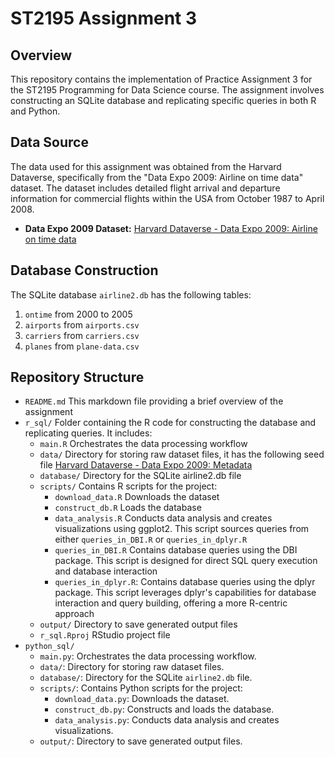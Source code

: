 # ST2195 Assignment 3

## Overview
This repository contains the implementation of Practice Assignment 3 for the ST2195 Programming for Data Science course. The assignment involves constructing an SQLite database and replicating specific queries in both R and Python.

## Data Source
The data used for this assignment was obtained from the Harvard Dataverse, specifically from the "Data Expo 2009: Airline on time data" dataset. The dataset includes detailed flight arrival and departure information for commercial flights within the USA from October 1987 to April 2008.

- **Data Expo 2009 Dataset:** [Harvard Dataverse - Data Expo 2009: Airline on time data](https://dataverse.harvard.edu/dataset.xhtml?persistentId=doi:10.7910/DVN/HG7NV7)

## Database Construction
The SQLite database `airline2.db` has the following tables:
1. `ontime` from 2000 to 2005
2. `airports` from `airports.csv`
3. `carriers` from `carriers.csv`
4. `planes` from `plane-data.csv`

## Repository Structure
- `README.md` This markdown file providing a brief overview of the assignment
- `r_sql/` Folder containing the R code for constructing the database and replicating queries. It includes:
   - `main.R` Orchestrates the data processing workflow
   - `data/` Directory for storing raw dataset files, it has the following seed file [Harvard Dataverse - Data Expo 2009: Metadata](https://dataverse.harvard.edu/api/datasets/export?exporter=schema.org&persistentId=doi%3A10.7910/DVN/HG7NV7)
   - `database/` Directory for the SQLite airline2.db file
   - `scripts/` Contains R scripts for the project:
     - `download_data.R` Downloads the dataset
     - `construct_db.R` Loads the database
     - `data_analysis.R` Conducts data analysis and creates visualizations using ggplot2. This script sources queries from either `queries_in_DBI.R` or `queries_in_dplyr.R`
     - `queries_in_DBI.R` Contains database queries using the DBI package. This script is designed for direct SQL query execution and database interaction
     - `queries_in_dplyr.R`: Contains database queries using the dplyr package. This script leverages dplyr's capabilities for database interaction and query building, offering a more R-centric approach
   - `output/` Directory to save generated output files
   - `r_sql.Rproj` RStudio project file
- `python_sql/`
   - `main.py`: Orchestrates the data processing workflow.
   - `data/`: Directory for storing raw dataset files.
   - `database/`: Directory for the SQLite `airline2.db` file.
   - `scripts/`: Contains Python scripts for the project:
     - `download_data.py`: Downloads the dataset.
     - `construct_db.py`: Constructs and loads the database.
     - `data_analysis.py`: Conducts data analysis and creates visualizations.
   - `output/`: Directory to save generated output files.

